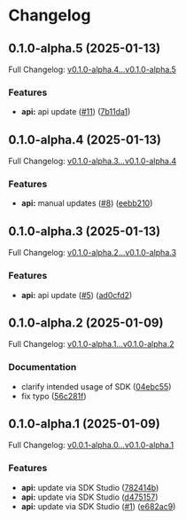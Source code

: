 # Changelog

## 0.1.0-alpha.5 (2025-01-13)

Full Changelog: [v0.1.0-alpha.4...v0.1.0-alpha.5](https://github.com/stainless-api/builds-node-api/compare/v0.1.0-alpha.4...v0.1.0-alpha.5)

### Features

* **api:** api update ([#11](https://github.com/stainless-api/builds-node-api/issues/11)) ([7b11da1](https://github.com/stainless-api/builds-node-api/commit/7b11da14036fa369d11d6ed369d4a2191e763271))

## 0.1.0-alpha.4 (2025-01-13)

Full Changelog: [v0.1.0-alpha.3...v0.1.0-alpha.4](https://github.com/stainless-api/builds-node-api/compare/v0.1.0-alpha.3...v0.1.0-alpha.4)

### Features

* **api:** manual updates ([#8](https://github.com/stainless-api/builds-node-api/issues/8)) ([eebb210](https://github.com/stainless-api/builds-node-api/commit/eebb210feb1eabde09d0fa25daeb3861a5e759f0))

## 0.1.0-alpha.3 (2025-01-13)

Full Changelog: [v0.1.0-alpha.2...v0.1.0-alpha.3](https://github.com/stainless-api/builds-node-api/compare/v0.1.0-alpha.2...v0.1.0-alpha.3)

### Features

* **api:** api update ([#5](https://github.com/stainless-api/builds-node-api/issues/5)) ([ad0cfd2](https://github.com/stainless-api/builds-node-api/commit/ad0cfd2e298ce38a0a5426473d3fb750b834642e))

## 0.1.0-alpha.2 (2025-01-09)

Full Changelog: [v0.1.0-alpha.1...v0.1.0-alpha.2](https://github.com/stainless-api/builds-node-api/compare/v0.1.0-alpha.1...v0.1.0-alpha.2)

### Documentation

* clarify intended usage of SDK ([04ebc55](https://github.com/stainless-api/builds-node-api/commit/04ebc557dd4e5f56c40b704a38469c3abdcb7f4f))
* fix typo ([56c281f](https://github.com/stainless-api/builds-node-api/commit/56c281f23b6d968da15ccffc44999ece4b6ac2bb))

## 0.1.0-alpha.1 (2025-01-09)

Full Changelog: [v0.0.1-alpha.0...v0.1.0-alpha.1](https://github.com/stainless-api/builds-node-api/compare/v0.0.1-alpha.0...v0.1.0-alpha.1)

### Features

* **api:** update via SDK Studio ([782414b](https://github.com/stainless-api/builds-node-api/commit/782414bb9b70a9737afc6d81753452a44947eb8f))
* **api:** update via SDK Studio ([d475157](https://github.com/stainless-api/builds-node-api/commit/d4751579bb5935a5d11aa2e57e475871c7b420d9))
* **api:** update via SDK Studio ([#1](https://github.com/stainless-api/builds-node-api/issues/1)) ([e682ac9](https://github.com/stainless-api/builds-node-api/commit/e682ac9ae01693eef7f131e4383dfc19e669bc90))
